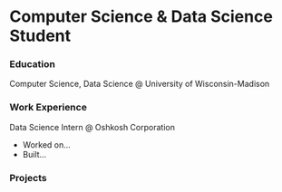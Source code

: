 # Computer Science & Data Science Student

### Education
Computer Science, Data Science @ University of Wisconsin-Madison

### Work Experience
Data Science Intern @ Oshkosh Corporation
- Worked on...
- Built...

### Projects
